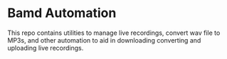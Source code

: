 # Bamd Automation

This repo contains utilities to manage live recordings, convert wav file to MP3s, and other automation to aid in downloading converting and uploading live recordings.
